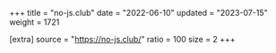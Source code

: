 +++
title = "no-js.club"
date = "2022-06-10"
updated = "2023-07-15"
weight = 1721

[extra]
source = "https://no-js.club/"
ratio = 100
size = 2
+++
